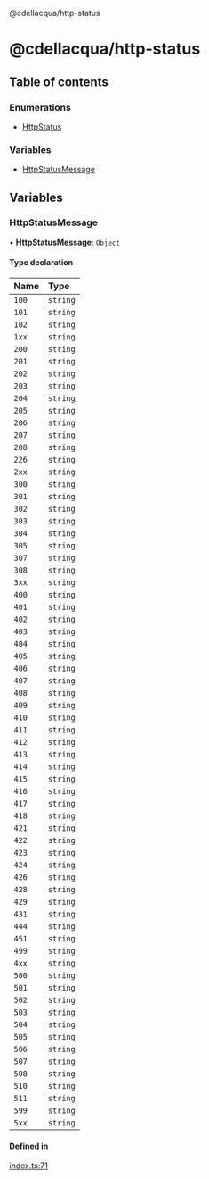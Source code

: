 @cdellacqua/http-status

# @cdellacqua/http-status

## Table of contents

### Enumerations

- [HttpStatus](enums/HttpStatus.md)

### Variables

- [HttpStatusMessage](README.md#httpstatusmessage)

## Variables

### HttpStatusMessage

• **HttpStatusMessage**: `Object`

#### Type declaration

| Name | Type |
| :------ | :------ |
| `100` | `string` |
| `101` | `string` |
| `102` | `string` |
| `1xx` | `string` |
| `200` | `string` |
| `201` | `string` |
| `202` | `string` |
| `203` | `string` |
| `204` | `string` |
| `205` | `string` |
| `206` | `string` |
| `207` | `string` |
| `208` | `string` |
| `226` | `string` |
| `2xx` | `string` |
| `300` | `string` |
| `301` | `string` |
| `302` | `string` |
| `303` | `string` |
| `304` | `string` |
| `305` | `string` |
| `307` | `string` |
| `308` | `string` |
| `3xx` | `string` |
| `400` | `string` |
| `401` | `string` |
| `402` | `string` |
| `403` | `string` |
| `404` | `string` |
| `405` | `string` |
| `406` | `string` |
| `407` | `string` |
| `408` | `string` |
| `409` | `string` |
| `410` | `string` |
| `411` | `string` |
| `412` | `string` |
| `413` | `string` |
| `414` | `string` |
| `415` | `string` |
| `416` | `string` |
| `417` | `string` |
| `418` | `string` |
| `421` | `string` |
| `422` | `string` |
| `423` | `string` |
| `424` | `string` |
| `426` | `string` |
| `428` | `string` |
| `429` | `string` |
| `431` | `string` |
| `444` | `string` |
| `451` | `string` |
| `499` | `string` |
| `4xx` | `string` |
| `500` | `string` |
| `501` | `string` |
| `502` | `string` |
| `503` | `string` |
| `504` | `string` |
| `505` | `string` |
| `506` | `string` |
| `507` | `string` |
| `508` | `string` |
| `510` | `string` |
| `511` | `string` |
| `599` | `string` |
| `5xx` | `string` |

#### Defined in

[index.ts:71](https://github.com/cdellacqua/http-status.js/blob/efe1434/src/lib/index.ts#L71)
